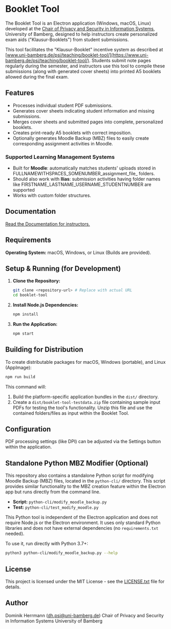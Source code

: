 # Booklet Tool

The Booklet Tool is an Electron application (Windows, macOS, Linux) developed at the [Chair of Privacy and Security in Information Systems](https://www.uni-bamberg.de/psi/), University of Bamberg, designed to help instructors create personalized exam aids ("Klausur-Booklets") from student submissions.

This tool facilitates the "Klausur-Booklet" incentive system as described at [www.uni-bamberg.de/psi/teaching/booklet-tool/](https://www.uni-bamberg.de/psi/teaching/booklet-tool/). Students submit note pages regularly during the semester, and instructors use this tool to compile these submissions (along with generated cover sheets) into printed A5 booklets allowed during the final exam.

## Features

- Processes individual student PDF submissions.
- Generates cover sheets indicating student information and missing submissions.
- Merges cover sheets and submitted pages into complete, personalized booklets.
- Creates print-ready A5 booklets with correct imposition.
- Optionally generates Moodle Backup (MBZ) files to easily create corresponding assignment activities in Moodle.

### Supported Learning Management Systems

- Built for **Moodle**: automatically matches students' uploads stored in FULLNAMEWITHSPACES_SOMENUMBER_assignment_file_ folders.
- Should also work with **Ilias**: submission activities having folder names like FIRSTNAME_LASTNAME_USERNAME_STUDENTNUMBER are supported
- Works with custom folder structures.

## Documentation

[Read the Documentation for instructors.](documentation.md)

## Requirements

**Operating System:** macOS, Windows, or Linux (Builds are provided).

## Setup & Running (for Development)

1.  **Clone the Repository:**
    ```bash
    git clone <repository-url> # Replace with actual URL
    cd booklet-tool
    ```

2.  **Install Node.js Dependencies:**
    ```bash
    npm install
    ```

3.  **Run the Application:**
    ```bash
    npm start
    ```

## Building for Distribution

To create distributable packages for macOS, Windows (portable), and Linux (AppImage):

```bash
npm run build
```

This command will:
1.  Build the platform-specific application bundles in the `dist/` directory.
2.  Create a `dist/booklet-tool-testdata.zip` file containing sample input PDFs for testing the tool's functionality. Unzip this file and use the contained folders/files as input within the Booklet Tool.

## Configuration

PDF processing settings (like DPI) can be adjusted via the Settings button within the application.

## Standalone Python MBZ Modifier (Optional)

This repository also contains a standalone Python script for modifying Moodle Backup (MBZ) files, located in the `python-cli/` directory. This script provides similar functionality to the MBZ creation feature within the Electron app but runs directly from the command line.

- **Script:** `python-cli/modify_moodle_backup.py`
- **Test:** `python-cli/test_modify_moodle.py`

This Python tool is independent of the Electron application and does not require Node.js or the Electron environment. It uses only standard Python libraries and does not have external dependencies (no `requirements.txt` needed).

To use it, run directly with Python 3.7+:
```bash
python3 python-cli/modify_moodle_backup.py --help
```

## License

This project is licensed under the MIT License - see the [LICENSE.txt](LICENSE.txt) file for details.

## Author

Dominik Herrmann (dh.psi@uni-bamberg.de)
Chair of Privacy and Security in Information Systems
University of Bamberg 
